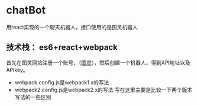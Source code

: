 # chatBot
用react实现的一个聊天机器人，接口使用的是图灵机器人
## 技术栈： es6+react+webpack

首先在图灵网站注册一个账号，（[图灵](http://www.tuling123.com)），然后创建一个机器人，得到API地址以及APIkey。

* webpack.config.js是webpack1.x的写法
* webpack2.config.js是webpack2.x的写法 写在这里主要是比较一下两个版本写法的一些区别
